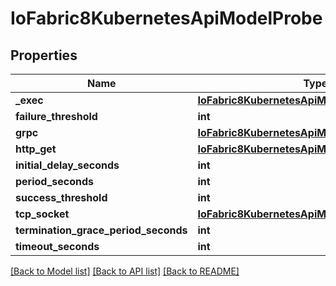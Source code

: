 # IoFabric8KubernetesApiModelProbe

## Properties
Name | Type | Description | Notes
------------ | ------------- | ------------- | -------------
**_exec** | [**IoFabric8KubernetesApiModelExecAction**](IoFabric8KubernetesApiModelExecAction.md) |  | [optional] 
**failure_threshold** | **int** |  | [optional] 
**grpc** | [**IoFabric8KubernetesApiModelGRPCAction**](IoFabric8KubernetesApiModelGRPCAction.md) |  | [optional] 
**http_get** | [**IoFabric8KubernetesApiModelHTTPGetAction**](IoFabric8KubernetesApiModelHTTPGetAction.md) |  | [optional] 
**initial_delay_seconds** | **int** |  | [optional] 
**period_seconds** | **int** |  | [optional] 
**success_threshold** | **int** |  | [optional] 
**tcp_socket** | [**IoFabric8KubernetesApiModelTCPSocketAction**](IoFabric8KubernetesApiModelTCPSocketAction.md) |  | [optional] 
**termination_grace_period_seconds** | **int** |  | [optional] 
**timeout_seconds** | **int** |  | [optional] 

[[Back to Model list]](../README.md#documentation-for-models) [[Back to API list]](../README.md#documentation-for-api-endpoints) [[Back to README]](../README.md)


